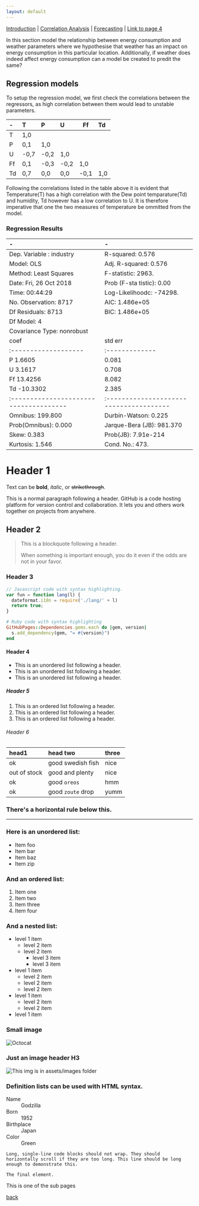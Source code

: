 ```yaml
---
layout: default
---
```


[Introduction](./../index.html) | [Correlation Analysis](./../pages/corr_analysis.html) | [Forecasting](./../pages/forecasting.html) | [Link to page 4](./pages/another-page.html)

In this section model the relationship between energy consumption and weather parameters where we hypothesise that weather has an impact on energy consumption in this particular location. Additionally, if weather does indeed affect energy consumption can a model be created to predit the same?

## Regression models
To setup the regression model, we first check the correlations between the regressors, as high correlation between them would lead to unstable parameters.

| -  |   T  |   P   |   U  |   Ff |   Td |
|:---|:-----|:------|:-----|------|:-----|
| T	 | 1,0	|     	|      |      |	     |
| P	 | 0,1	|  1,0	|      |     	|      |
| U	 | -0,7	| -0,2	| 1,0	 |    	|      |
| Ff | 0,1	| -0,3	| -0,2 |	1,0	|      |
| Td | 0,7	|  0,0	| 0,0	 | -0,1	|  1,0 |

Following the correlations listed in the table above it is evident that Temperature(T) has a high correlation with the Dew point temparature(Td) and humidity, Td however has a low correlation to U. It is therefore imperative that one the two measures of temperature be ommitted from the model.

### Regression Results

|             -                        |                  -                    |
|:-------------------------------------|:--------------------------------------|
| Dep. Variable \:           industry  | R-squared\:                      0.576|
| Model\:                         OLS  | Adj. R-squared\:                 0.576|
| Method\:              Least Squares  | F-statistic\:                    2963.|
| Date\:             Fri, 26 Oct 2018  | Prob (F-sta tistic)\:             0.00|
| Time\:                     00:44:29  | Log-Likelihoodc\:              -74298.|
| No. Observation\:              8717  | AIC\:                        1.486e+05|
| Df Residuals\:                 8713  | BIC\:                        1.486e+05|
| Df Model\:                       4   |                                       |
|Covariance Type\:          nonrobust  |                                       |
|    coef            |   std err    |    t     | P\>\|t\| | \[0.025   0.975\]  |
|:-------------------|:-------------|:---------|:-------- |:-------------------|
|P            1.6605 |    0.081     | 20.377   |  0.000   |  1.501      1.820  |
|U            3.1617 |    0.708     | 4.464    |  0.000   |  1.773      4.550  |
|Ff          13.4256 |    8.082     | 1.661    |  0.097   | -2.417     29.268  |
|Td         -10.3302 |    2.385     | -4.331   |  0.000   | -15.006     -5.655 |
|:-------------------------------------|:--------------------------------------|
|Omnibus\:                     199.800 |  Durbin-Watson\:                0.225 |
|Prob(Omnibus)\:                 0.000 |  Jarque-Bera (JB)\:           981.370 |
|Skew\:                          0.383 |  Prob(JB)\:                 7.91e-214 |
|Kurtosis\:                      1.546 |  Cond. No.\:                     473. |



# Header 1

Text can be **bold**, _italic_, or ~~strikethrough~~.

This is a normal paragraph following a header. GitHub is a code hosting platform for version control and collaboration. It lets you and others work together on projects from anywhere.

## Header 2

> This is a blockquote following a header.
>
> When something is important enough, you do it even if the odds are not in your favor.

### Header 3

```js
// Javascript code with syntax highlighting.
var fun = function lang(l) {
  dateformat.i18n = require('./lang/' + l)
  return true;
}
```

```ruby
# Ruby code with syntax highlighting
GitHubPages::Dependencies.gems.each do |gem, version|
  s.add_dependency(gem, "= #{version}")
end
```

#### Header 4

*   This is an unordered list following a header.
*   This is an unordered list following a header.
*   This is an unordered list following a header.

##### Header 5

1.  This is an ordered list following a header.
2.  This is an ordered list following a header.
3.  This is an ordered list following a header.

###### Header 6

| head1        | head two          | three |
|:-------------|:------------------|:------|
| ok           | good swedish fish | nice  |
| out of stock | good and plenty   | nice  |
| ok           | good `oreos`      | hmm   |
| ok           | good `zoute` drop | yumm  |

### There's a horizontal rule below this.

* * *

### Here is an unordered list:

*   Item foo
*   Item bar
*   Item baz
*   Item zip

### And an ordered list:

1.  Item one
1.  Item two
1.  Item three
1.  Item four

### And a nested list:

- level 1 item
  - level 2 item
  - level 2 item
    - level 3 item
    - level 3 item
- level 1 item
  - level 2 item
  - level 2 item
  - level 2 item
- level 1 item
  - level 2 item
  - level 2 item
- level 1 item

### Small image

![Octocat](https://assets-cdn.github.com/images/icons/emoji/octocat.png)

### Just an image header H3

![This img is in assets/images folder](./assets/images/building.png)


### Definition lists can be used with HTML syntax.

<dl>
<dt>Name</dt>
<dd>Godzilla</dd>
<dt>Born</dt>
<dd>1952</dd>
<dt>Birthplace</dt>
<dd>Japan</dd>
<dt>Color</dt>
<dd>Green</dd>
</dl>

```
Long, single-line code blocks should not wrap. They should horizontally scroll if they are too long. This line should be long enough to demonstrate this.
```

```
The final element.
```


This is one of the sub pages


[back](./../pages/forecasting.html)
